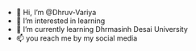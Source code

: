 - 👋 Hi, I’m @Dhruv-Variya
- 👀 I’m interested in learning
- 🌱 I’m currently learning Dhrmasinh Desai University
- 📫 you reach me by my social media

<!---
Dhruv-Variya/Dhruv-Variya is a ✨ special ✨ repository because its `README.md` (this file) appears on your GitHub profile.
You can click the Preview link to take a look at your changes.
--->
